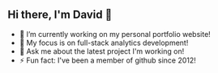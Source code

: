 ## Hi there, I'm David 👋

- 🔭 I’m currently working on my personal portfolio website! 
- 🌱 My focus is on full-stack analytics development! 
- 💬 Ask me about the latest project I'm working on!
- ⚡ Fun fact: I've been a member of github since 2012!

<!--
**algorhythmic/algorhythmic** is a ✨ _special_ ✨ repository because its `README.md` (this file) appears on your GitHub profile.

Here are some ideas to get you started:

- 🔭 I’m currently working on ...
- 🌱 I’m currently learning ...
- 👯 I’m looking to collaborate on ...
- 🤔 I’m looking for help with ...
- 💬 Ask me about ...
- 📫 How to reach me: ...
- 😄 Pronouns: ...
- ⚡ Fun fact: ...
-->

